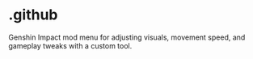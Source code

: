 # .github
Genshin Impact mod menu for adjusting visuals, movement speed, and gameplay tweaks with a custom tool.
